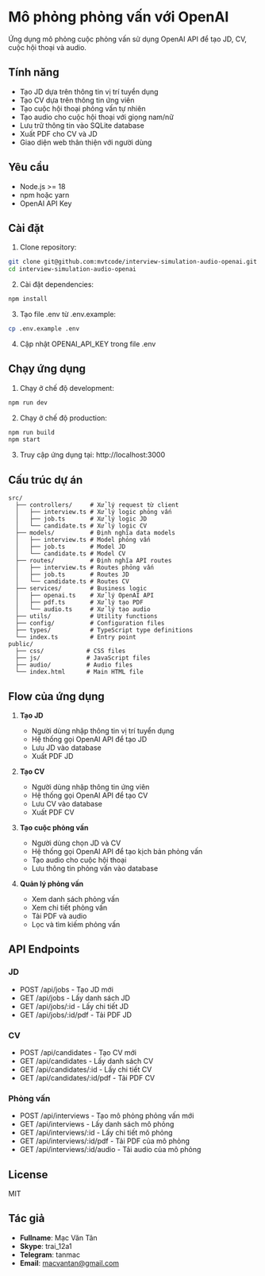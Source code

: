 # Mô phỏng phỏng vấn với OpenAI

Ứng dụng mô phỏng cuộc phỏng vấn sử dụng OpenAI API để tạo JD, CV, cuộc hội thoại và audio.

## Tính năng

- Tạo JD dựa trên thông tin vị trí tuyển dụng
- Tạo CV dựa trên thông tin ứng viên
- Tạo cuộc hội thoại phỏng vấn tự nhiên
- Tạo audio cho cuộc hội thoại với giọng nam/nữ
- Lưu trữ thông tin vào SQLite database
- Xuất PDF cho CV và JD
- Giao diện web thân thiện với người dùng

## Yêu cầu

- Node.js >= 18
- npm hoặc yarn
- OpenAI API Key

## Cài đặt

1. Clone repository:
```bash
git clone git@github.com:mvtcode/interview-simulation-audio-openai.git
cd interview-simulation-audio-openai
```

2. Cài đặt dependencies:
```bash
npm install
```

3. Tạo file .env từ .env.example:
```bash
cp .env.example .env
```

4. Cập nhật OPENAI_API_KEY trong file .env

## Chạy ứng dụng

1. Chạy ở chế độ development:
```bash
npm run dev
```

2. Chạy ở chế độ production:
```bash
npm run build
npm start
```

3. Truy cập ứng dụng tại: http://localhost:3000

## Cấu trúc dự án

```
src/
  ├── controllers/     # Xử lý request từ client
  │   ├── interview.ts # Xử lý logic phỏng vấn
  │   ├── job.ts       # Xử lý logic JD
  │   └── candidate.ts # Xử lý logic CV
  ├── models/          # Định nghĩa data models
  │   ├── interview.ts # Model phỏng vấn
  │   ├── job.ts       # Model JD
  │   └── candidate.ts # Model CV
  ├── routes/          # Định nghĩa API routes
  │   ├── interview.ts # Routes phỏng vấn
  │   ├── job.ts       # Routes JD
  │   └── candidate.ts # Routes CV
  ├── services/        # Business logic
  │   ├── openai.ts    # Xử lý OpenAI API
  │   ├── pdf.ts       # Xử lý tạo PDF
  │   └── audio.ts     # Xử lý tạo audio
  ├── utils/           # Utility functions
  ├── config/          # Configuration files
  ├── types/           # TypeScript type definitions
  └── index.ts         # Entry point
public/
  ├── css/            # CSS files
  ├── js/             # JavaScript files
  ├── audio/          # Audio files
  └── index.html      # Main HTML file
```

## Flow của ứng dụng

1. **Tạo JD**
   - Người dùng nhập thông tin vị trí tuyển dụng
   - Hệ thống gọi OpenAI API để tạo JD
   - Lưu JD vào database
   - Xuất PDF JD

2. **Tạo CV**
   - Người dùng nhập thông tin ứng viên
   - Hệ thống gọi OpenAI API để tạo CV
   - Lưu CV vào database
   - Xuất PDF CV

3. **Tạo cuộc phỏng vấn**
   - Người dùng chọn JD và CV
   - Hệ thống gọi OpenAI API để tạo kịch bản phỏng vấn
   - Tạo audio cho cuộc hội thoại
   - Lưu thông tin phỏng vấn vào database

4. **Quản lý phỏng vấn**
   - Xem danh sách phỏng vấn
   - Xem chi tiết phỏng vấn
   - Tải PDF và audio
   - Lọc và tìm kiếm phỏng vấn

## API Endpoints

### JD
- POST /api/jobs - Tạo JD mới
- GET /api/jobs - Lấy danh sách JD
- GET /api/jobs/:id - Lấy chi tiết JD
- GET /api/jobs/:id/pdf - Tải PDF JD

### CV
- POST /api/candidates - Tạo CV mới
- GET /api/candidates - Lấy danh sách CV
- GET /api/candidates/:id - Lấy chi tiết CV
- GET /api/candidates/:id/pdf - Tải PDF CV

### Phỏng vấn
- POST /api/interviews - Tạo mô phỏng phỏng vấn mới
- GET /api/interviews - Lấy danh sách mô phỏng
- GET /api/interviews/:id - Lấy chi tiết mô phỏng
- GET /api/interviews/:id/pdf - Tải PDF của mô phỏng
- GET /api/interviews/:id/audio - Tải audio của mô phỏng

## License

MIT 

## Tác giả

- **Fullname**: Mạc Văn Tân
- **Skype**: trai_12a1
- **Telegram**: tanmac
- **Email**: macvantan@gmail.com 
